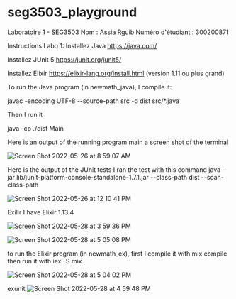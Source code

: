 # seg3503_playground
Laboratoire 1 - SEG3503 Nom : Assia Rguib Numéro d'étudiant : 300200871

Instructions Labo 1:
Installez Java https://java.com/

Installez JUnit 5 https://junit.org/junit5/

Installez Elixir https://elixir-lang.org/install.html (version 1.11 ou plus grand)

To run the Java program (in newmath_java), I compile it:

javac -encoding UTF-8 --source-path src -d dist src/*.java

Then I run it

java -cp ./dist Main

Here is an output of the running program main a screen shot of the terminal

![Screen Shot 2022-05-26 at 8 59 07 AM](https://user-images.githubusercontent.com/71524287/170492927-55d97a4d-8d4a-4787-9995-c015118a2241.png)

Here is the output of the JUnit tests 
I ran the test with this command
java -jar lib/junit-platform-console-standalone-1.7.1.jar --class-path dist --scan-class-path

![Screen Shot 2022-05-26 at 12 10 41 PM](https://user-images.githubusercontent.com/71524287/170528946-cc1dff68-2ce1-4eee-a364-5ac9da6bab0d.png)

Exilir 
I have Elixir 1.13.4

![Screen Shot 2022-05-28 at 3 59 36 PM](https://user-images.githubusercontent.com/71524287/170841140-af22a11a-fd64-4c91-9866-e4427f6bd669.png)

![Screen Shot 2022-05-28 at 5 05 08 PM](https://user-images.githubusercontent.com/71524287/170842827-b43b08b5-4dcd-4eb4-a223-abc1c11ed2c2.png)

to run the Elixir program (in newmath_ex), first I compile it with mix compile then run it with iex -S mix

![Screen Shot 2022-05-28 at 5 04 02 PM](https://user-images.githubusercontent.com/71524287/170842786-aed239ef-4bba-46dd-a044-a9efd338c693.png)

exunit 
![Screen Shot 2022-05-28 at 4 59 48 PM](https://user-images.githubusercontent.com/71524287/170842855-e43b8dbc-4ba4-46d0-93f5-bdc4aa76328a.png)


